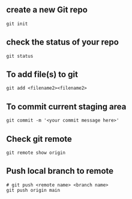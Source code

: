 ## create a new Git repo
```
git init
```

## check the status of your repo
```
git status
```

## To add file(s) to git
```
git add <filename2><filename2>
```

## To commit current staging area
```
git commit -m '<your commit message here>'
```

## Check git remote
```
git remote show origin
```

## Push local branch to remote
```
# git push <remote name> <branch name>
git push origin main
```